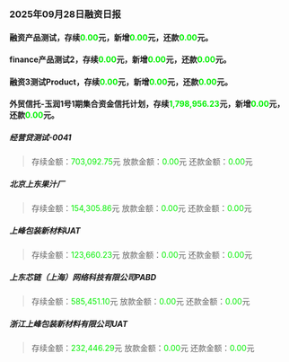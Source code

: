 ### 2025年09月28日融资日报

#### 融资产品测试，存续<font color="info">0.00</font>元，新增<font color="info">0.00</font>元，还款<font color="info">0.00</font>元。
#### finance产品测试2，存续<font color="info">0.00</font>元，新增<font color="info">0.00</font>元，还款<font color="info">0.00</font>元。
#### 融资3测试Product，存续<font color="info">0.00</font>元，新增<font color="info">0.00</font>元，还款<font color="info">0.00</font>元。
#### 外贸信托-玉润1号1期集合资金信托计划，存续<font color="info">1,798,956.23</font>元，新增<font color="info">0.00</font>元，还款<font color="info">0.00</font>元。
##### 经营贷测试-0041
> 存续金额：<font color="info">703,092.75</font>元
放款金额：<font color="info">0.00</font>元
还款金额：<font color="info">0.00</font>元

##### 北京上东果汁厂
> 存续金额：<font color="info">154,305.86</font>元
放款金额：<font color="info">0.00</font>元
还款金额：<font color="info">0.00</font>元

##### 上峰包装新材料UAT
> 存续金额：<font color="info">123,660.23</font>元
放款金额：<font color="info">0.00</font>元
还款金额：<font color="info">0.00</font>元

##### 上东芯链（上海）网络科技有限公司PABD
> 存续金额：<font color="info">585,451.10</font>元
放款金额：<font color="info">0.00</font>元
还款金额：<font color="info">0.00</font>元

##### 浙江上峰包装新材料有限公司UAT
> 存续金额：<font color="info">232,446.29</font>元
放款金额：<font color="info">0.00</font>元
还款金额：<font color="info">0.00</font>元